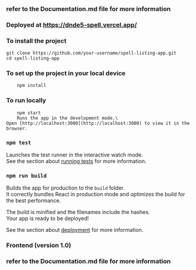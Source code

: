### refer to the Documentation.md file for more information

### Deployed at https://dnde5-spell.vercel.app/

### To install the project
```
git clone https://github.com/your-username/spell-listing-app.git
cd spell-listing-app
```

### To set up the project in your local device
```
    npm install
```


### To run locally
```
    npm start
    Runs the app in the development mode.\
Open [http://localhost:3000](http://localhost:3000) to view it in the browser.

```


### `npm test`

Launches the test runner in the interactive watch mode.\
See the section about [running tests](https://facebook.github.io/create-react-app/docs/running-tests) for more information.

### `npm run build`

Builds the app for production to the `build` folder.\
It correctly bundles React in production mode and optimizes the build for the best performance.

The build is minified and the filenames include the hashes.\
Your app is ready to be deployed!

See the section about [deployment](https://facebook.github.io/create-react-app/docs/deployment) for more information.

### Frontend (version 1.0)


### refer to the Documentation.md file for more information